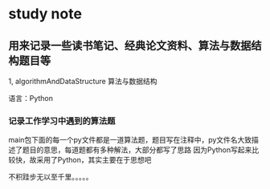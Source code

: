 # study note
## 用来记录一些读书笔记、经典论文资料、算法与数据结构题目等

1, algorithmAndDataStructure 算法与数据结构

语言：Python

### 记录工作学习中遇到的算法题

main包下面的每一个py文件都是一道算法题，题目写在注释中，py文件名大致描述了题目的意思，每道题都有多种解法，大部分都写了思路
因为Python写起来比较快，故采用了Python，其实主要在于思想吧

不积跬步无以至千里。。。。。
